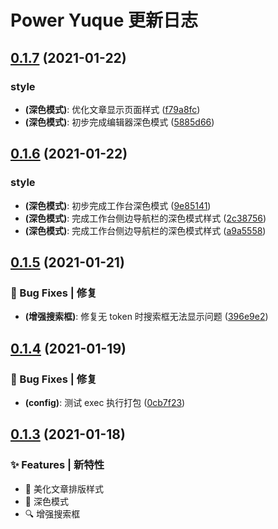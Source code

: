 # Power Yuque 更新日志

## [0.1.7](https://github.com/arvinxx/power-yuque/compare/v0.1.6...v0.1.7) (2021-01-22)


### style

* **(深色模式)**: 优化文章显示页面样式 ([f79a8fc](https://github.com/arvinxx/power-yuque/commit/f79a8fc))
* **(深色模式)**: 初步完成编辑器深色模式 ([5885d66](https://github.com/arvinxx/power-yuque/commit/5885d66))

## [0.1.6](https://github.com/arvinxx/power-yuque/compare/v0.1.5...v0.1.6) (2021-01-22)


### style

* **(深色模式)**: 初步完成工作台深色模式 ([9e85141](https://github.com/arvinxx/power-yuque/commit/9e85141))
* **(深色模式)**: 完成工作台侧边导航栏的深色模式样式 ([2c38756](https://github.com/arvinxx/power-yuque/commit/2c38756))
* **(深色模式)**: 完成工作台侧边导航栏的深色模式样式 ([a9a5558](https://github.com/arvinxx/power-yuque/commit/a9a5558))

## [0.1.5](https://github.com/arvinxx/power-yuque/compare/v0.1.4...v0.1.5) (2021-01-21)


### 🐛 Bug Fixes | 修复

* **(增强搜索框)**: 修复无 token 时搜索框无法显示问题 ([396e9e2](https://github.com/arvinxx/power-yuque/commit/396e9e2))

## [0.1.4](https://github.com/arvinxx/power-yuque/compare/v0.1.3...v0.1.4) (2021-01-19)


### 🐛 Bug Fixes | 修复

* **(config)**: 测试 exec 执行打包 ([0cb7f23](https://github.com/arvinxx/power-yuque/commit/0cb7f23))

## [0.1.3](https://github.com/arvinxx/power-yuque/compare/v0.1.2...v0.1.3) (2021-01-18)

### ✨ Features | 新特性

- 💄 美化文章排版样式
- 🌙 深色模式
- 🔍 增强搜索框
